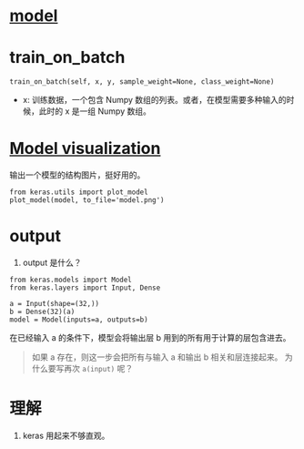 # [model](https://keras.io/models/model/)

# train_on_batch
```
train_on_batch(self, x, y, sample_weight=None, class_weight=None)
```

- x: 训练数据，一个包含 Numpy 数组的列表。或者，在模型需要多种输入的时候，此时的 x 是一组 Numpy 数组。



# [Model visualization](https://keras.io/visualization/)
输出一个模型的结构图片，挺好用的。
```
from keras.utils import plot_model
plot_model(model, to_file='model.png')
```

# output

1. output 是什么？

```
from keras.models import Model
from keras.layers import Input, Dense

a = Input(shape=(32,))
b = Dense(32)(a)
model = Model(inputs=a, outputs=b)
```
在已经输入 a 的条件下，模型会将输出层 b 用到的所有用于计算的层包含进去。

> 如果 a 存在，则这一步会把所有与输入 a 和输出 b 相关和层连接起来。
> 为什么要写再次 `a(input)` 呢？




# 理解

1. keras 用起来不够直观。
